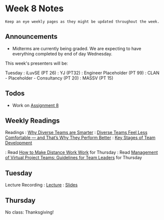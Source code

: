 
# Week 8 Notes

```{note}
Keep an eye weekly pages as they might be updated throughout the week.
```

## Announcements

* Midterms are currently being graded. We are expecting to have everything completed by end of day Wednesday.

This week's presenters will be:

Tuesday
: iLuvSE (PT 26)
: YJ (PT32)
: Engineer Placeholder (PT 99)
: CLAN - Placeholder - Consultancy (PT 20)
: MASSV (PT 15)

## Todos

* Work on [Assignment 8](a8.md) 

## Weekly Readings

Readings
: <a href="https://canvas.eee.uci.edu/courses/49168/files/folder/Readings?preview=20584733">Why Diverse Teams are Smarter</a> 
: <a href="https://canvas.eee.uci.edu/courses/49168/files/folder/Readings?preview=20584732">Diverse Teams Feel Less Comfortable — and That’s Why They Perform Better</a> 
: <a href="https://canvas.eee.uci.edu/courses/49168/files/folder/Readings?preview=20584734">Key Stages of Team Development</a> 

: Read <a href="../resources/Olson and Olson How to make distance work work.pdf">How to Make Distance Work Work</a> for Thursday
: Read <a href="../resources/Beranek et al. Management of Virtual Project Teams_ Guidelines for Team Leaders.pdf">Management of Virtual Project Teams: Guidelines for Team Leaders</a> for Thursday


## Tuesday

Lecture Recording
: [Lecture]()
: [Slides](https://docs.google.com/presentation/d/1pSaSOweM4SkdSwDrN0xacVMPJNLWCNlC3MHyCxgK59I/edit?usp=sharing)

## Thursday

No class: Thanksgiving!
